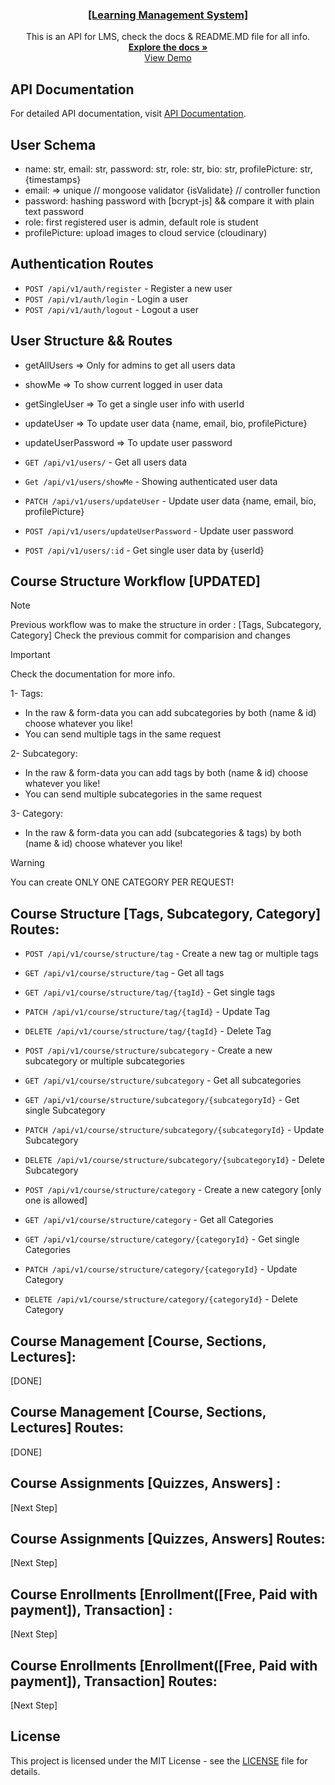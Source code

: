 <div align="center">
  
  </a> <!-- GITHUB REPO LINK -->

  <h3 align="center"><a href="https://github.com/HazemSarhan/learning-management-system-api">[Learning Management System]</a></h3>

  <p align="center">
    This is an API for LMS, check the docs & README.MD file for all info.
    <br />
    <a href="http://localhost:5000/api-docs"><strong>Explore the docs »</strong></a>
    <br />
    <a href="https://github.com/othneildrew/Best-README-Template">View Demo</a>
  </p>
</div>

## API Documentation

For detailed API documentation, visit [API Documentation](http://localhost:5000/api-docs).

## User Schema

- name: str, email: str, password: str, role: str, bio: str, profilePicture: str, {timestamps}
- email: => unique // mongoose validator {isValidate} // controller function
- password: hashing password with [bcrypt-js] && compare it with plain text password
- role: first registered user is admin, default role is student
- profilePicture: upload images to cloud service (cloudinary)

## Authentication Routes

- `POST /api/v1/auth/register` - Register a new user
- `POST /api/v1/auth/login` - Login a user
- `POST /api/v1/auth/logout` - Logout a user

## User Structure && Routes

- getAllUsers => Only for admins to get all users data
- showMe => To show current logged in user data
- getSingleUser => To get a single user info with userId
- updateUser => To update user data {name, email, bio, profilePicture}
- updateUserPassword => To update user password

- `GET /api/v1/users/` - Get all users data
- `Get /api/v1/users/showMe` - Showing authenticated user data
- `PATCH /api/v1/users/updateUser` - Update user data {name, email, bio, profilePicture}
- `POST /api/v1/users/updateUserPassword` - Update user password
- `POST /api/v1/users/:id` - Get single user data by {userId}

## Course Structure Workflow [UPDATED]

> [!NOTE]
> Previous workflow was to make the structure in order : [Tags, Subcategory, Category]
> Check the previous commit for comparision and changes

> [!IMPORTANT]
> Check the documentation for more info.

1- Tags:

- In the raw & form-data you can add subcategories by both (name & id) choose whatever you like!
- You can send multiple tags in the same request

2- Subcategory:

- In the raw & form-data you can add tags by both (name & id) choose whatever you like!
- You can send multiple subcategories in the same request

3- Category:

- In the raw & form-data you can add (subcategories & tags) by both (name & id) choose whatever you like!

> [!WARNING]
> You can create ONLY ONE CATEGORY PER REQUEST!

## Course Structure [Tags, Subcategory, Category] Routes:

- `POST /api/v1/course/structure/tag` - Create a new tag or multiple tags
- `GET /api/v1/course/structure/tag` - Get all tags
- `GET /api/v1/course/structure/tag/{tagId}` - Get single tags
- `PATCH /api/v1/course/structure/tag/{tagId}` - Update Tag
- `DELETE /api/v1/course/structure/tag/{tagId}` - Delete Tag

- `POST /api/v1/course/structure/subcategory` - Create a new subcategory or multiple subcategories
- `GET /api/v1/course/structure/subcategory` - Get all subcategories
- `GET /api/v1/course/structure/subcategory/{subcategoryId}` - Get single Subcategory
- `PATCH /api/v1/course/structure/subcategory/{subcategoryId}` - Update Subcategory
- `DELETE /api/v1/course/structure/subcategory/{subcategoryId}` - Delete Subcategory

- `POST /api/v1/course/structure/category` - Create a new category [only one is allowed]
- `GET /api/v1/course/structure/category` - Get all Categories
- `GET /api/v1/course/structure/category/{categoryId}` - Get single Categories
- `PATCH /api/v1/course/structure/category/{categoryId}` - Update Category
- `DELETE /api/v1/course/structure/category/{categoryId}` - Delete Category

## Course Management [Course, Sections, Lectures]:

[DONE]

## Course Management [Course, Sections, Lectures] Routes:

[DONE]

## Course Assignments [Quizzes, Answers] :

[Next Step]

## Course Assignments [Quizzes, Answers] Routes:

[Next Step]

## Course Enrollments [Enrollment([Free, Paid with payment]), Transaction] :

[Next Step]

## Course Enrollments [Enrollment([Free, Paid with payment]), Transaction] Routes:

[Next Step]

## License

This project is licensed under the MIT License - see the [LICENSE](LICENSE) file for details.
